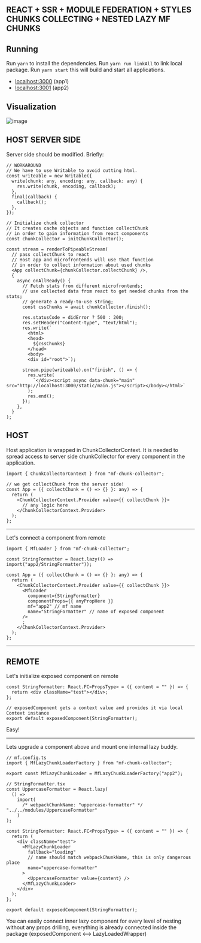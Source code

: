 ## REACT + SSR + MODULE FEDERATION + STYLES CHUNKS COLLECTING + NESTED LAZY MF CHUNKS

## Running

Run `yarn` to install the dependencies.
Run `yarn run linkAll` to link local package.
Run `yarn start` this will build and start all applications.

- [localhost:3000](http://localhost:3000/) (app1)
- [localhost:3001](http://localhost:3001/) (app2)

## Visualization 
![image](https://user-images.githubusercontent.com/57018343/227779550-a0414513-5e26-44a5-8c0f-0177f2e20fbf.png)



## HOST SERVER SIDE

Server side should be modified. Briefly:

```tsx
// WORKAROUND
// We have to use Writable to avoid cutting html.
const writeable = new Writable({
  write(chunk: any, encoding: any, callback: any) {
    res.write(chunk, encoding, callback);
  },
  final(callback) {
    callback();
  },
});

// Initialize chunk collector
// It creates cache objects and function collectChunk
// in order to gain information from react components
const chunkCollector = initChunkCollector();

const stream = renderToPipeableStream(
  // pass collectChunk to react
  // Host app and microfrontends will use that function
  // in order to collect information about used chunks
  <App collectChunk={chunkCollector.collectChunk} />,
  {
    async onAllReady() {
      // Fetch stats from different microfrontends;
      // use collected data from react to get needed chunks from the stats;
      // generate a ready-to-use string;
      const cssChunks = await chunkCollector.finish();

      res.statusCode = didError ? 500 : 200;
      res.setHeader("Content-type", "text/html");
      res.write(`
        <html>
        <head>
          ${cssChunks}
        </head>
        <body>
        <div id="root">`);

      stream.pipe(writeable).on("finish", () => {
        res.write(
          `</div><script async data-chunk="main" src="http://localhost:3000/static/main.js"></script></body></html>`
        );
        res.end();
      });
    },
  }
);
```

## HOST

Host application is wrapped in ChunkCollectorContext. It is needed to spread access to server side chunkCollector for every component in the application.

```tsx
import { ChunkCollectorContext } from "mf-chunk-collector";

// we get collectChunk from the server side!
const App = ({ collectChunk = () => {} }: any) => {
  return (
    <ChunkCollectorContext.Provider value={{ collectChunk }}>
      // any logic here
    </ChunkCollectorContext.Provider>
  );
};
```

---

Let's connect a component from remote

```tsx
import { MfLoader } from "mf-chunk-collector";

const StringFormatter = React.lazy(() => import("app2/StringFormatter"));

const App = ({ collectChunk = () => {} }: any) => {
  return (
    <ChunkCollectorContext.Provider value={{ collectChunk }}>
      <MfLoader
        component={StringFormatter}
        componentProps={{ anyPropHere }}
        mf="app2" // mf name
        name="StringFormatter" // name of exposed component
      />
      ;
    </ChunkCollectorContext.Provider>
  );
};
```

---

## REMOTE

Let's initialize exposed component on remote

```tsx
const StringFormatter: React.FC<PropsType> = ({ content = "" }) => {
  return <div className="test"></div>;
};

// exposedComponent gets a context value and provides it via local Context instance
export default exposedComponent(StringFormatter);
```

Easy!

---

Lets upgrade a component above and mount one internal lazy buddy.

```tsx
// mf.config.ts
import { MfLazyChunkLoaderFactory } from "mf-chunk-collector";

export const MfLazyChunkLoader = MfLazyChunkLoaderFactory("app2");

// StringFormatter.tsx
const UppercaseFormatter = React.lazy(
  () =>
    import(
      /* webpackChunkName: "uppercase-formatter" */ "../../modules/UppercaseFormatter"
    )
);

const StringFormatter: React.FC<PropsType> = ({ content = "" }) => {
  return (
    <div className="test">
      <MfLazyChunkLoader
        fallback="loading"
        // name should match webpackChunkName, this is only dangerous place
        name="uppercase-formatter"
      >
        <UppercaseFormatter value={content} />
      </MfLazyChunkLoader>
    </div>
  );
};

export default exposedComponent(StringFormatter);
```

You can easily connect inner lazy component for every level of nesting without any props drilling, everything is already connected inside the package (exposedComponent <--> LazyLoadedWrapper)
